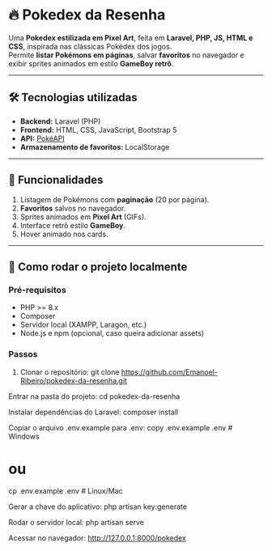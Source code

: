 # 🔥 Pokedex da Resenha

Uma **Pokedex estilizada em Pixel Art**, feita em **Laravel, PHP, JS, HTML e CSS**, inspirada nas clássicas Pokédex dos jogos.  
Permite **listar Pokémons em páginas**, salvar **favoritos** no navegador e exibir sprites animados em estilo **GameBoy retrô**.  

---

## 🛠 Tecnologias utilizadas
- **Backend:** Laravel (PHP)  
- **Frontend:** HTML, CSS, JavaScript, Bootstrap 5  
- **API:** [PokéAPI](https://pokeapi.co/)  
- **Armazenamento de favoritos:** LocalStorage  

---

## 🎨 Funcionalidades
1. Listagem de Pokémons com **paginação** (20 por página).  
2. **Favoritos** salvos no navegador.  
3. Sprites animados em **Pixel Art** (GIFs).  
4. Interface retrô estilo **GameBoy**.  
5. Hover animado nos cards.  

---

## 🚀 Como rodar o projeto localmente

### Pré-requisitos
- PHP >= 8.x  
- Composer  
- Servidor local (XAMPP, Laragon, etc.)  
- Node.js e npm (opcional, caso queira adicionar assets)

### Passos
1. Clonar o repositório:
git clone https://github.com/Emanoel-Ribeiro/pokedex-da-resenha.git

Entrar na pasta do projeto:
cd pokedex-da-resenha

Instalar dependências do Laravel:
composer install

Copiar o arquivo .env.example para .env:
copy .env.example .env   # Windows
# ou
cp .env.example .env     # Linux/Mac

Gerar a chave do aplicativo:
php artisan key:generate

Rodar o servidor local:
php artisan serve

Acessar no navegador:
http://127.0.0.1:8000/pokedex
